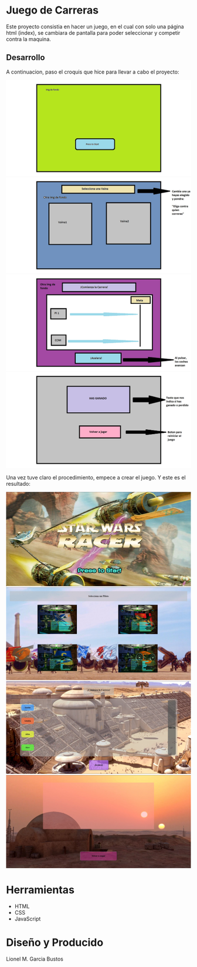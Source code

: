 <h1>Juego de Carreras</h1>

Este proyecto consistia en hacer un juego, en el cual con solo una página html (index), se
cambiara de pantalla para poder seleccionar y competir contra la maquina.

<h2>Desarrollo</h2>

A continuacion, paso el croquis que hice para llevar a cabo el proyecto:

<img class="foto" src="./img/Pantalla1.jpg" alt="vaina">

<img class="foto" src="./img/Pantalla2.jpg" alt="vaina2">

<img class="foto" src="./img/Pantalla3.jpg" alt="vaina3">

<img class="foto" src="./img/Pantalla4.jpg" alt="vaina4">

Una vez tuve claro el procedimiento, empece a crear el juego. Y este es el resultado:

<img class="foto" src="./img/ejemploInicio.jpg" alt="vaina5">

<img class="foto" src="./img/ejemploSeleccion.jpg" alt="vaina6">

<img class="foto" src="./img/ejemploCarrera.jpg" alt="vaina7">

<img class="foto" src="./img/ejemploFinal.jpg" alt="vaina8">

<h1>Herramientas</h1>

- HTML
- CSS
- JavaScript

<h1>Diseño y Producido</h1>

Lionel M. Garcia Bustos